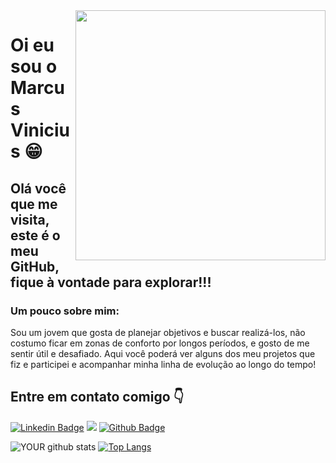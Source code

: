 <img align="right" width="400" height="400" src="https://lh3.googleusercontent.com/JjLPrR82cJZe1lP8khMHCw-BHpNasbshDHNg2C5digQILHAmTQPdH8xSBK5SzZRCVopmfr_QyG78KIm6oUNnZNFAnvkn8iRqwPvsKlJqBAjjazqZaqAuLw_m-AbxTnd1neDk6ZwxC6fI9LjG4PzQEkirVVAR8t2LMtrHD36x-fydYivUwvDh2iqESIQ3T6nZXJX1ac1YLEbZ2n1Qy4791bQYC0dmVT1CqVmKDMMPPGFgN_A-yIPiRjF-2bsbXUViMVH-5_Ud_BvgFvI2e1Rin5EkZfA4201ogzaPiVz4Fe-BwVJ0toUtvhp3_BB-gUDMHtjvyBqBTYaXwuhTUFhKD7XLk9hDYQtFkLf14xkJTvQgvm18lIKF82sHVmgPwyjpz_UFUOnyaM7L7yZl1xXmshVifUkQ82DATaHUH62lUtU7Gzr03WWkLbtnPyxnHXrMjvRZn2aR-jQQfXgT2lslAeyRRUCedyiR-ofoknrzyScMg1h6Im53Jid-wphJ8W6TeNhsj7GA-5HF1ryzSZeAXjySCUc8J_s5olbvT2nEIIOOyayZ-RfUu8O5nXs2pWr3QBozeY__PgKhcOmmXyyEAWzF8G4IVP4uxLgEMnzs_8KCfYeyk0ZGlMi8dFf7y8UpHJEHR4gFyUwa7puJ_-CmAewg9P4_zfgVjoJysyG1st0MeHGFICaObnc8rXNggQE=s327-no?authuser=0">

# Oi eu sou o Marcus Vinicius 😁

## Olá você que me visita, este é o meu GitHub, fique à vontade para explorar!!!

### Um pouco sobre mim:

Sou um jovem que gosta de planejar objetivos e buscar realizá-los, não costumo ficar em zonas de conforto por longos períodos, e gosto de me sentir útil e desafiado. Aqui você poderá ver alguns dos meu projetos que fiz e participei e acompanhar minha linha de evolução ao longo do tempo!


## Entre em contato comigo 👇
[![Linkedin Badge](https://img.shields.io/badge/-LinkedIn-blue?style=flat-square&logo=Linkedin&logoColor=white&link=https://www.linkedin.com/in/marcus-oliveiro/)](https://www.linkedin.com/in/marcus-oliveiro/)
[![](https://img.shields.io/badge/-outlook-%230078D4?style=flat-square&logo=microsoft-outlook&?labelColor=pink&logoColor=Blue&link=mailto:marcusviniciuso@outlook.com.br)](mailto:marcusviniciuso@outlook.com.br)
[![Github Badge](https://img.shields.io/badge/-Github-000?style=flat-square&logo=Github&logoColor=white&link=link_do_seu_perfil_no_github)](https://github.com/MarcusViniciusO)

![YOUR github stats](https://github-readme-stats.vercel.app/api?username=MarcusViniciusO&show_icons=true&theme=whrite)
[![Top Langs](https://github-readme-stats.vercel.app/api/top-langs/?username=MarcusViniciusO&show_icons=true&theme=whrite&layout=compact)](https:https://www.linkedin.com/in/marcus-oliveiro/)
